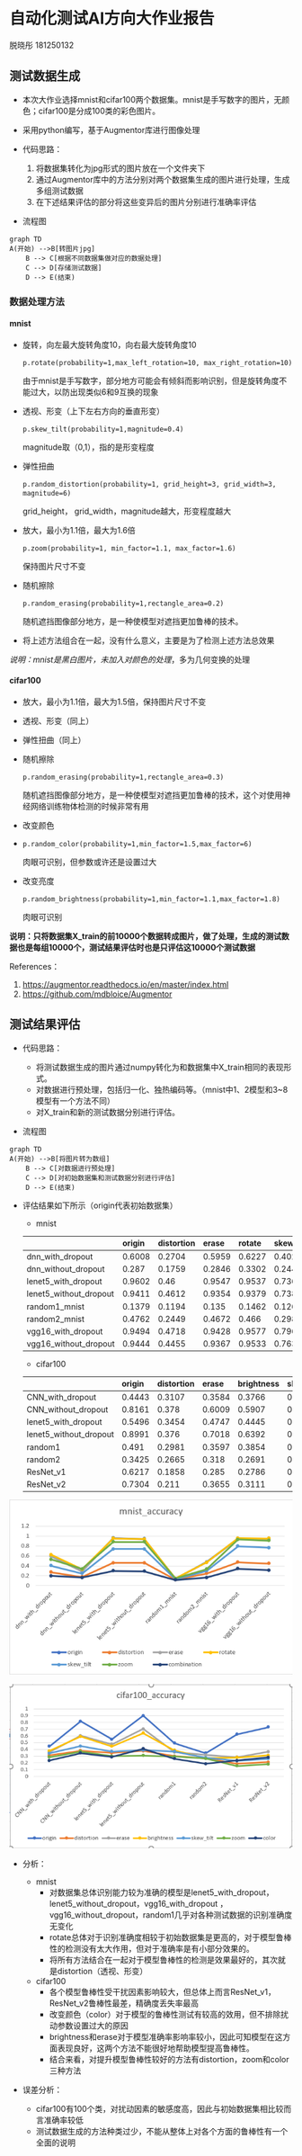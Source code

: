 

# 自动化测试AI方向大作业报告

脱晓彤 181250132

## 测试数据生成

- 本次大作业选择mnist和cifar100两个数据集。mnist是手写数字的图片，无颜色；cifar100是分成100类的彩色图片。

- 采用python编写，基于Augmentor库进行图像处理

- 代码思路：

  1. 将数据集转化为jpg形式的图片放在一个文件夹下
  2. 通过Augmentor库中的方法分别对两个数据集生成的图片进行处理，生成多组测试数据
  3. 在下述结果评估的部分将这些变异后的图片分别进行准确率评估


- 流程图
```mermaid
graph TD
A(开始) -->B[转图片jpg]
    B --> C[根据不同数据集做对应的数据处理]
    C --> D[存储测试数据]
    D --> E(结束)

```

### 数据处理方法

#### mnist

- 旋转，向左最大旋转角度10，向右最大旋转角度10

  ```
  p.rotate(probability=1,max_left_rotation=10, max_right_rotation=10)
  ```

  由于mnist是手写数字，部分地方可能会有倾斜而影响识别，但是旋转角度不能过大，以防出现类似6和9互换的现象

- 透视、形变（上下左右方向的垂直形变）

  ```
  p.skew_tilt(probability=1,magnitude=0.4)
  ```

  magnitude取（0,1），指的是形变程度

- 弹性扭曲

  ```
  p.random_distortion(probability=1, grid_height=3, grid_width=3, magnitude=6)
  ```

  grid_height， grid_width，magnitude越大，形变程度越大

- 放大，最小为1.1倍，最大为1.6倍

  ```
  p.zoom(probability=1, min_factor=1.1, max_factor=1.6)
  ```

  保持图片尺寸不变

- 随机擦除

  ```
  p.random_erasing(probability=1,rectangle_area=0.2)
  ```

  随机遮挡图像部分地方，是一种使模型对遮挡更加鲁棒的技术。

- 将上述方法组合在一起，没有什么意义，主要是为了检测上述方法总效果

  

*说明：mnist是黑白图片，未加入对颜色的处理*，多为几何变换的处理

#### cifar100

- 放大，最小为1.1倍，最大为1.5倍，保持图片尺寸不变

- 透视、形变（同上）

- 弹性扭曲（同上）

- 随机擦除

  ```
  p.random_erasing(probability=1,rectangle_area=0.3)
  ```

  随机遮挡图像部分地方，是一种使模型对遮挡更加鲁棒的技术，这个对使用神经网络训练物体检测的时候非常有用

- 改变颜色

- ```
  p.random_color(probability=1,min_factor=1.5,max_factor=6)
  ```

  肉眼可识别，但参数或许还是设置过大

- 改变亮度

  ```
  p.random_brightness(probability=1,min_factor=1.1,max_factor=1.8)
  ```

  肉眼可识别

  

**说明：只将数据集X_train的前10000个数据转成图片，做了处理，生成的测试数据也是每组10000个，测试结果评估时也是只评估这10000个测试数据**

References：

1. https://augmentor.readthedocs.io/en/master/index.html
2. https://github.com/mdbloice/Augmentor

## 测试结果评估

- 代码思路：
  - 将测试数据生成的图片通过numpy转化为和数据集中X_train相同的表现形式。
  - 对数据进行预处理，包括归一化、独热编码等。（mnist中1、2模型和3~8模型有一个方法不同）
  - 对X_train和新的测试数据分别进行评估。

- 流程图
```mermaid
graph TD
A(开始) -->B[将图片转为数组]
    B --> C[对数据进行预处理]
    C --> D[对初始数据集和测试数据分别进行评估]
    D --> E(结束)
```


- 评估结果如下所示（origin代表初始数据集）

  - mnist

  |                        | origin | distortion | erase  | rotate | skew_tilt | zoom   | combination |
  | ---------------------- | ------ | ---------- | ------ | ------ | --------- | ------ | ----------- |
  | dnn_with_dropout       | 0.6008 | 0.2704     | 0.5959 | 0.6227 | 0.402     | 0.5299 | 0.199       |
  | dnn_without_dropout    | 0.287  | 0.1759     | 0.2846 | 0.3302 | 0.2443    | 0.3364 | 0.1621      |
  | lenet5_with_dropout    | 0.9602 | 0.46       | 0.9547 | 0.9537 | 0.7365    | 0.8821 | 0.2957      |
  | lenet5_without_dropout | 0.9411 | 0.4612     | 0.9354 | 0.9379 | 0.7381    | 0.8836 | 0.2909      |
  | random1_mnist          | 0.1379 | 0.1194     | 0.135  | 0.1462 | 0.1267    | 0.1459 | 0.1126      |
  | random2_mnist          | 0.4762 | 0.2449     | 0.4672 | 0.466  | 0.2981    | 0.333  | 0.161       |
  | vgg16_with_dropout     | 0.9494 | 0.4718     | 0.9428 | 0.9577 | 0.7963    | 0.9297 | 0.3403      |
  | vgg16_without_dropout  | 0.9444 | 0.4455     | 0.9367 | 0.9533 | 0.7639    | 0.9069 | 0.3098      |

  - cifar100

  |                        | origin | distortion | erase  | brightness | skew_tilt | zoom   | color  |
  | ---------------------- | ------ | ---------- | ------ | ---------- | --------- | ------ | ------ |
  | CNN_with_dropout       | 0.4443 | 0.3107     | 0.3584 | 0.3766     | 0.3403    | 0.2834 | 0.2333 |
  | CNN_without_dropout    | 0.8161 | 0.378      | 0.6009 | 0.5907     | 0.4466    | 0.3676 | 0.3432 |
  | lenet5_with_dropout    | 0.5496 | 0.3454     | 0.4747 | 0.4445     | 0.367     | 0.3    | 0.2866 |
  | lenet5_without_dropout | 0.8991 | 0.376      | 0.7018 | 0.6392     | 0.3891    | 0.3073 | 0.4078 |
  | random1                | 0.491  | 0.2981     | 0.3597 | 0.3854     | 0.3678    | 0.292  | 0.26   |
  | random2                | 0.3425 | 0.2665     | 0.318  | 0.2691     | 0.2753    | 0.2625 | 0.1847 |
  | ResNet_v1              | 0.6217 | 0.1858     | 0.285  | 0.2786     | 0.2283    | 0.1545 | 0.2339 |
  | ResNet_v2              | 0.7304 | 0.211      | 0.3655 | 0.3111     | 0.261     | 0.1806 | 0.2815 |

  

  

![](../Data/mnist_accuracy.png)

![](../Data/cifar100_accuracy.png)

- 分析：
  - mnist
    - 对数据集总体识别能力较为准确的模型是lenet5_with_dropout，lenet5_without_dropout，vgg16_with_dropout ，vgg16_without_dropout，random1几乎对各种测试数据的识别准确度无变化
    - rotate总体对于识别准确度相较于初始数据集是更高的，对于模型鲁棒性的检测没有太大作用，但对于准确率是有小部分效果的。
    - 将所有方法结合在一起对于模型鲁棒性的检测是效果最好的，其次就是distortion（透视、形变）
  - cifar100
    - 各个模型鲁棒性受干扰因素影响较大，但总体上而言ResNet_v1，ResNet_v2鲁棒性最差，精确度丢失率最高
    - 改变颜色（color）对于模型的鲁棒性测试有较高的效用，但不排除扰动参数设置过大的原因
    - brightness和erase对于模型准确率影响率较小，因此可知模型在这方面表现良好，这两个方法不能很好地帮助模型提高鲁棒性。
    - 结合来看，对提升模型鲁棒性较好的方法有distortion，zoom和color三种方法

- 误差分析：
  - cifar100有100个类，对扰动因素的敏感度高，因此与初始数据集相比较而言准确率较低
  - 测试数据生成的方法种类过少，不能从整体上对各个方面的鲁棒性有一个全面的说明

